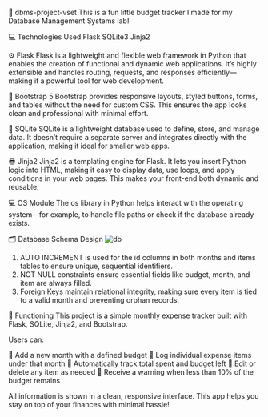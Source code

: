 🧾 dbms-project-vset
This is a fun little budget tracker I made for my Database Management Systems lab!

💻 Technologies Used
Flask
SQLite3
Jinja2

⚙️ Flask
Flask is a lightweight and flexible web framework in Python that enables the creation of functional and dynamic web applications. It’s highly extensible and handles routing, requests, and responses efficiently—making it a powerful tool for web development.

🎨 Bootstrap 5
Bootstrap provides responsive layouts, styled buttons, forms, and tables without the need for custom CSS. This ensures the app looks clean and professional with minimal effort.

🏪 SQLite
SQLite is a lightweight database used to define, store, and manage data. It doesn’t require a separate server and integrates directly with the application, making it ideal for smaller web apps.

😎 Jinja2
Jinja2 is a templating engine for Flask. It lets you insert Python logic into HTML, making it easy to display data, use loops, and apply conditions in your web pages. This makes your front-end both dynamic and reusable.

💻 OS Module
The os library in Python helps interact with the operating system—for example, to handle file paths or check if the database already exists.

🗂️ Database Schema Design
![db](https://github.com/user-attachments/assets/3dc4d3f8-b7fc-4ec4-bfe3-820f38f15215)

1. AUTO INCREMENT is used for the id columns in both months and items tables to ensure unique, sequential identifiers.
2. NOT NULL constraints ensure essential fields like budget, month, and item are always filled.
3. Foreign Keys maintain relational integrity, making sure every item is tied to a valid month and preventing orphan records.

🎉 Functioning
This project is a simple monthly expense tracker built with Flask, SQLite, Jinja2, and Bootstrap.

Users can:

🤑 Add a new month with a defined budget
🤑 Log individual expense items under that month
🤑 Automatically track total spent and budget left
🤑 Edit or delete any item as needed
🤑 Receive a warning when less than 10% of the budget remains

All information is shown in a clean, responsive interface. This app helps you stay on top of your finances with minimal hassle!
